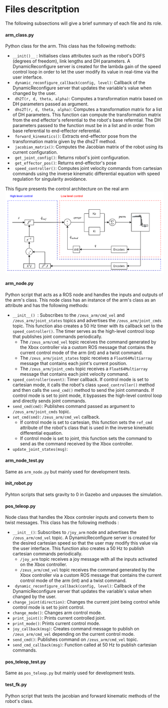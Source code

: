 # Files descritption
The following subsections will give a brief summary of each file and its role.

#### arm_class.py
Python class for the arm. This class has the following methods:

- ```__init()__``` : Initialises class attributes such as the robot's DOFS (degrees of freedom), link lengths and DH parameters. A DynamicReconfigure server is created for the lambda gain of the speed control loop in order to let the user modify its value in real-time via the user interface. 
- ``` dynamic_reconfigure_callback(config, level)```: Callback of the DynamicReconfigure server that updates the variable's value when changed by the user.
- ``` dh2T(r, d, theta, alpha)```: Computes a transformation matrix based on DH parameters passed as argument.
- ``` dhs2T(r, d, theta, alpha)```: Computes a transformation matrix for a list of DH parameters. This function can compute the transformation matrix from the end effector's referential to the robot's base referntial. The DH parameters passed to the function must be in a list and in order from base referential to end-effector referential.
- ``` forward_kinematics()```: Extracts end-effector pose from the transformation matrix given by the dhs2T method.
- ``` jacobian_matrix()```: Computes the Jacobian matrix of the robot using its current configuration.
- ``` get_joint_config()```: Returns robot's joint configuration.
- ``` get_effector_pos()```: Returns end-effector's pose
- ``` speed_controller()```: Computes joint velocity commands from cartesian commands using the inverse kinematic differential equation with speed regulation for singularity avoidance.

This figure presents the control architecture on the real arm 
![](imgs/arm_control.png)

#### arm_node.py
Python script that acts as a ROS node and handles the inputs and outputs of the arm's class. This node class has an instance of the arm's class as an attribute and has the following methods:
- ```__init__() ```: Subscribes to the ```/zeus_arm/cmd_vel``` and ```/zeus_arm/joint_states``` topics and advertises the ```/zeus_arm/joint_cmds``` topic. This function also creates a 50 Hz timer with its callback set to the ```speed_controller()```. The timer serves as the high-level controol loop that publishes joint commands periodically.
  - The ```/zeus_arm/cmd_vel``` topic receives the command generated by the Xbox controller via a custom ROS message that contains the current control mode of the arm (int) and a twist command.
  - The ```/zeus_arm/joint_states``` topic receives a ```Float64Multiarray``` message that contains each joint's current position. 
  - The ```/zeus_arm/joint_cmds``` topic receives a ```Float64Multiarray``` message that contains each joint velocity command.
- ```speed_controller(event)```: Timer callback. If control mode is set to cartesian mode, it calls the robot's class ```speed_controller()``` method and then calls the ```send_cmd()``` method to send the joint commands. If control mode is set to joint mode, it bypasses the high-level control loop and directly sends joint commands.
- ```send_cmd(cmd)```: Publishes command passed as argument to ```/zeus_arm/joint_cmds``` topic.
- ```set_cmd(smd)```: ```/zeus_arm/cmd_vel``` callback. 
  - If control mode is set to cartesian, this function sets the ```ref_cmd``` attribute of the robot's class that is used in the inverse kinematic differential equation.
  - If control mode is set to joint, this function sets the command to send as the command received by the Xbox controller.
- ```update_joint_states(msg)```:

#### arm_node_test.py
Same as ```arm_node.py``` but mainly used for development tests.

#### init_robot.py
Pyhton scripts that sets gravity to 0 in Gazebo and unpauses the simulation.

#### pos_teleop.py
Node class that handles the Xbox controler inputs and converts them to twist messages. This class has the following methods : 
- ```__init__()```: Subscribes to ```/joy_arm``` node and advertises the ```/zeus_arm/cmd_vel``` topic. A DynamicReconfigure server is created for the desired cartesian speed so that the user may modify this value via the user interface. This function also creates a 50 Hz to publish cartesian commands periodically.
  - ```/joy_arm``` topic receives a joy message with all the inputs activated on the Xbox controller.
  - ```/zeus_arm/cmd_vel``` topic receives the command generated by the Xbox controller via a custom ROS message that contains the current control mode of the arm (int) and a twist command.  
- ``` dynamic_reconfigure_callback(config, level)```: Callback of the DynamicReconfigure server that updates the variable's value when changed by the user.
- ```change_joint(direction)```: Changes the current joint being control while control mode is set to joint control.
- ```change_mode()```: Changes arm control mode.
- ```print_joint()```: Prints current controlled joint.
- ```print_mode()```: Prints current control mode.
- ```joy_callback(msg)```: Creates command message to publish on ```/zeus_arm/cmd_vel``` depending on the current control mode.
- ```send_cmd()```: Publishes command on ```/zeus_arm/cmd_vel``` topic.
- ```send_cmd_callback(msg)```: Function called at 50 Hz to publish cartesian commands.

#### pos_teleop_test.py
Same as ```pos_teleop.py``` but mainly used for development tests.
#### test_fk.py
Python script that tests the jacobian and forward kinematic methods of the robot's class.
